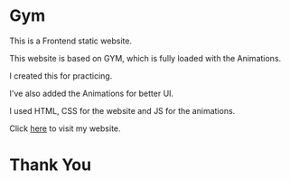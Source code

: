 # Gym

This is a Frontend static website.

This website is based on GYM, which is fully loaded with the Animations.

I created this for practicing.

I've also added the Animations for better UI.

I used HTML, CSS for the website and JS for the animations.

Click [here](https://akashsahu1998.github.io/Gym-Frontend-HTML-CSS/) to visit my website.

# Thank You
